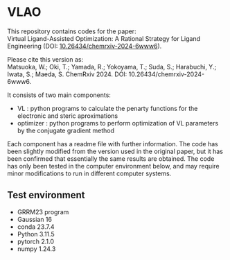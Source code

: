 # VLAO

This repository contains codes for the paper:   
Virtual Ligand-Assisted Optimization: A Rational Strategy for Ligand Engineering (DOI: [10.26434/chemrxiv-2024-6www6](https://chemrxiv.org/engage/chemrxiv/article-details/662856e521291e5d1d87b234)).  

Please cite this version as:  
Matsuoka, W.; Oki, T.; Yamada, R.; Yokoyama, T.; Suda, S.; Harabuchi, Y.; Iwata, S.; Maeda, S. ChemRxiv 2024. DOI: 10.26434/chemrxiv-2024-6www6.

It consists of two main components:
- VL : python programs to calculate the penarty functions for the electronic and steric aproximations
- optimizer : python programs to perform optimization of VL parameters by the conjugate gradient method
  
Each component has a readme file with further information. 
The code has been slightly modified from the version used in the original paper, but it has been confirmed that essentially the same results are obtained. 
The code has only been tested in the computer environment below, and may require minor modifications to run in different computer systems.

## Test environment
- GRRM23 program  
- Gaussian 16
- conda 23.7.4
- Python 3.11.5
- pytorch 2.1.0  
- numpy 1.24.3  

